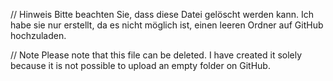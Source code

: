// Hinweis
Bitte beachten Sie, dass diese Datei gelöscht werden kann. Ich habe sie nur erstellt, da es nicht möglich ist, einen leeren Ordner auf GitHub hochzuladen.

// Note
Please note that this file can be deleted. I have created it solely because it is not possible to upload an empty folder on GitHub.